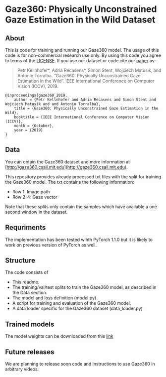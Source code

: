 # Gaze360: Physically Unconstrained Gaze Estimation in the Wild Dataset

## About

This is code for training and running our Gaze360 model. The usage of this code is for non-commercial research use only. By using this code you agree to terms of the [LICENSE](https://github.com/Erkil1452/gaze360/blob/master/LICENSE.md). If you use our dataset or code cite our [paper](x) as:

 > Petr Kellnhofer*, Adrià Recasens*, Simon Stent, Wojciech Matusik, and Antonio Torralba. “Gaze360: Physically Unconstrained Gaze Estimation in the Wild”. IEEE International Conference on Computer Vision (ICCV), 2019.

```
@inproceedings{gaze360_2019,
    author = {Petr Kellnhofer and Adria Recasens and Simon Stent and Wojciech Matusik and and Antonio Torralba},
    title = {Gaze360: Physically Unconstrained Gaze Estimation in the Wild},
    booktitle = {IEEE International Conference on Computer Vision (ICCV)},
    month = {October},
    year = {2019}
}
```

## Data
You can obtain the Gaze360 dataset and more information at [http://gaze360.csail.mit.edu](http://gaze360.csail.mit.edu). 

This repository provides already processed txt files with the split for training the Gaze360 model. The txt contains the following information:
* Row 1: Image path
* Row 2-4: Gaze vector

Note that these splits only contain the samples which have available a one second window in the dataset.

## Requriments
The implementation has been tested wihth PyTorch 1.1.0 but it is likely to work on previous version of PyTorch as well.


## Structure

The code consists of
- This readme.
- The training/val/test splits to train the Gaze360 model, as described in the Data section.
- The model and loss definition (model.py)
- A script for training and evaluation of the Gaze360 model.
- A data loader specific for the Gaze360 dataset (data_loader.py)

## Trained models

The model weights can be downloaded from this [link](http://gaze360.csail.mit.edu/files/gaze360_model.pth.tar)

## Future releases
We are planning to release soon code and instructions to use Gaze360 in arbitrary videos. 